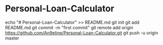 # Personal-Loan-Calculator

echo "# Personal-Loan-Calculator" >> README.md
git init
git add README.md
git commit -m "first commit"
git remote add origin https://github.com/An9eline/Personal-Loan-Calculator.git
git push -u origin master
                

